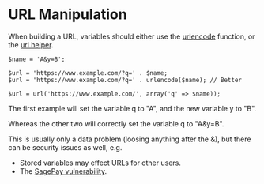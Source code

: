 
# URL Manipulation

When building a URL, variables should either use the [urlencode](https://php.net/urlencode) function, or the [url helper](../../../doc/helpers/url.md).

	$name = 'A&y=B';

	$url = 'https://www.example.com/?q=' . $name;
	$url = 'https://www.example.com/?q=' . urlencode($name); // Better

	$url = url('https://www.example.com/', array('q' => $name));

The first example will set the variable q to "A", and the new variable y to "B".

Whereas the other two will correctly set the variable q to "A&y=B".

This is usually only a data problem (loosing anything after the &), but there can be security issues as well, e.g.

- Stored variables may effect URLs for other users.
- The [SagePay vulnerability](https://www.code-poets.co.uk/misc/security/sagepay/).
